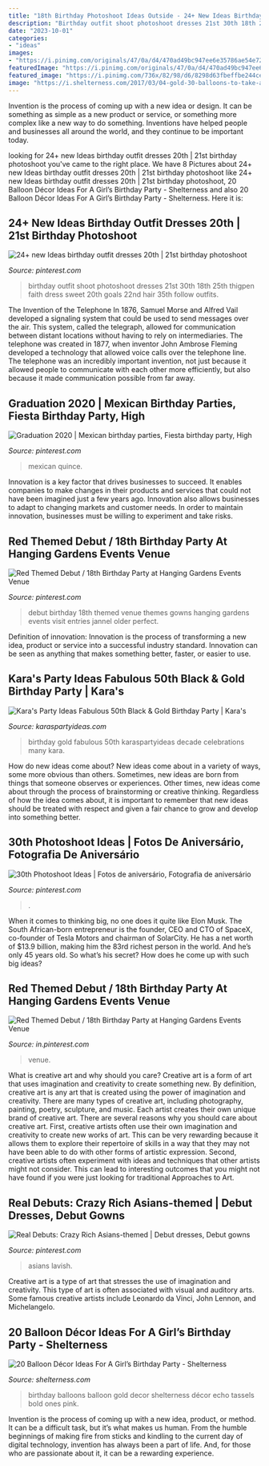 ```yaml
---
title: "18th Birthday Photoshoot Ideas Outside - 24+ New Ideas Birthday Outfit Dresses 20th"
description: "Birthday outfit shoot photoshoot dresses 21st 30th 18th 25th thigpen faith dress sweet 20th goals 22nd hair 35th follow outfits"
date: "2023-10-01"
categories:
- "ideas"
images:
- "https://i.pinimg.com/originals/47/0a/d4/470ad49bc947ee6e35786ae54e7258bf.png"
featuredImage: "https://i.pinimg.com/originals/47/0a/d4/470ad49bc947ee6e35786ae54e7258bf.png"
featured_image: "https://i.pinimg.com/736x/82/98/d6/8298d63fbeffbe244ce05f13de3b4648.jpg"
image: "https://i.shelterness.com/2017/03/04-gold-30-balloons-to-take-a-memorable-picture.jpg"
---
```



Invention is the process of coming up with a new idea or design. It can be something as simple as a new product or service, or something more complex like a new way to do something. Inventions have helped people and businesses all around the world, and they continue to be important today.

	

		
looking for 24+ new Ideas birthday outfit dresses 20th | 21st birthday photoshoot you've came to the right place. We have 8 Pictures about 24+ new Ideas birthday outfit dresses 20th | 21st birthday photoshoot like 24+ new Ideas birthday outfit dresses 20th | 21st birthday photoshoot, 20 Balloon Décor Ideas For A Girl’s Birthday Party - Shelterness and also 20 Balloon Décor Ideas For A Girl’s Birthday Party - Shelterness. Here it is:
		
    
## 24+ New Ideas Birthday Outfit Dresses 20th | 21st Birthday Photoshoot

<img loading=lazy src="https://i.pinimg.com/originals/55/c7/2c/55c72cf4f815397a1aecb0a56e519691.jpg" onerror="this.onerror=null;this.src='https://tse1.mm.bing.net/th?id=OIP.m1E94DkbR4nIjZBUTAhFhwAAAA&amp;pid=15.1';" alt="24+ new Ideas birthday outfit dresses 20th | 21st birthday photoshoot">

_Source: pinterest.com_

>birthday outfit shoot photoshoot dresses 21st 30th 18th 25th thigpen faith dress sweet 20th goals 22nd hair 35th follow outfits. 

	

The Invention of the Telephone
In 1876, Samuel Morse and Alfred Vail developed a signaling system that could be used to send messages over the air. This system, called the telegraph, allowed for communication between distant locations without having to rely on intermediaries. The telephone was created in 1877, when inventor John Ambrose Fleming developed a technology that allowed voice calls over the telephone line. The telephone was an incredibly important invention, not just because it allowed people to communicate with each other more efficiently, but also because it made communication possible from far away.

    
## Graduation 2020 | Mexican Birthday Parties, Fiesta Birthday Party, High

<img loading=lazy src="https://i.pinimg.com/736x/82/98/d6/8298d63fbeffbe244ce05f13de3b4648.jpg" onerror="this.onerror=null;this.src='https://tse1.mm.bing.net/th?id=OIP.JuZ2Qe4R4EJG_DVAMVnZ6QHaJ3&amp;pid=15.1';" alt="Graduation 2020 | Mexican birthday parties, Fiesta birthday party, High">

_Source: pinterest.com_

>mexican quince. 

	

Innovation is a key factor that drives businesses to succeed. It enables companies to make changes in their products and services that could not have been imagined just a few years ago. Innovation also allows businesses to adapt to changing markets and customer needs. In order to maintain innovation, businesses must be willing to experiment and take risks.

    
## Red Themed Debut / 18th Birthday Party At Hanging Gardens Events Venue

<img loading=lazy src="https://i.pinimg.com/originals/75/56/3a/75563ab300053a6ecf5d6ceef2b7537f.jpg" onerror="this.onerror=null;this.src='https://tse1.mm.bing.net/th?id=OIP.ZMCnCEhkc_TCiFeHhCrYTgHaLH&amp;pid=15.1';" alt="Red Themed Debut / 18th Birthday Party at Hanging Gardens Events Venue">

_Source: pinterest.com_

>debut birthday 18th themed venue themes gowns hanging gardens events visit entries jannel older perfect. 

	

Definition of innovation:
Innovation is the process of transforming a new idea, product or service into a successful industry standard. Innovation can be seen as anything that makes something better, faster, or easier to use.

    
## Kara&#039;s Party Ideas Fabulous 50th Black &amp; Gold Birthday Party | Kara&#039;s

<img loading=lazy src="https://karaspartyideas.com/wp-content/uploads/2016/08/Fabulous-50-Black-Gold-Birthday-Party-via-Karas-Party-Ideas-KarasPartyIdeas.com13.jpg" onerror="this.onerror=null;this.src='https://tse3.mm.bing.net/th?id=OIP.XVyZ1kSCoSTJW92wLNmLFwHaJ3&amp;pid=15.1';" alt="Kara&#039;s Party Ideas Fabulous 50th Black &amp; Gold Birthday Party | Kara&#039;s">

_Source: karaspartyideas.com_

>birthday gold fabulous 50th karaspartyideas decade celebrations many kara. 

	

How do new ideas come about?
New ideas come about in a variety of ways, some more obvious than others. Sometimes, new ideas are born from things that someone observes or experiences. Other times, new ideas come about through the process of brainstorming or creative thinking. Regardless of how the idea comes about, it is important to remember that new ideas should be treated with respect and given a fair chance to grow and develop into something better.

    
## 30th Photoshoot Ideas | Fotos De Aniversário, Fotografia De Aniversário

<img loading=lazy src="https://i.pinimg.com/736x/ef/e2/30/efe230c1579be7929fa58c00b5d66782--th-birthday-photoshoot-ideas-birthday-ideas.jpg" onerror="this.onerror=null;this.src='https://tse3.mm.bing.net/th?id=OIP.li411KhBPl__tfJy3yHaZAHaJQ&amp;pid=15.1';" alt="30th Photoshoot Ideas | Fotos de aniversário, Fotografia de aniversário">

_Source: pinterest.com_

>. 

	

When it comes to thinking big, no one does it quite like Elon Musk. The South African-born entrepreneur is the founder, CEO and CTO of SpaceX, co-founder of Tesla Motors and chairman of SolarCity. He has a net worth of $13.9 billion, making him the 83rd richest person in the world. And he’s only 45 years old. So what’s his secret? How does he come up with such big ideas?

    
## Red Themed Debut / 18th Birthday Party At Hanging Gardens Events Venue

<img loading=lazy src="https://i.pinimg.com/736x/75/56/3a/75563ab300053a6ecf5d6ceef2b7537f--th-birthday-party-hanging-gardens.jpg" onerror="this.onerror=null;this.src='https://tse4.mm.bing.net/th?id=OIP.mAH-4RH7TCBuVwg80WV-XgHaLH&amp;pid=15.1';" alt="Red Themed Debut / 18th Birthday Party at Hanging Gardens Events Venue">

_Source: in.pinterest.com_

>venue. 

	

What is creative art and why should you care?
Creative art is a form of art that uses imagination and creativity to create something new. By definition, creative art is any art that is created using the power of imagination and creativity. There are many types of creative art, including photography, painting, poetry, sculpture, and music. Each artist creates their own unique brand of creative art.
There are several reasons why you should care about creative art. First, creative artists often use their own imagination and creativity to create new works of art. This can be very rewarding because it allows them to explore their repertoire of skills in a way that they may not have been able to do with other forms of artistic expression. Second, creative artists often experiment with ideas and techniques that other artists might not consider. This can lead to interesting outcomes that you might not have found if you were just looking for traditional Approaches to Art.

    
## Real Debuts: Crazy Rich Asians-themed | Debut Dresses, Debut Gowns

<img loading=lazy src="https://i.pinimg.com/originals/47/0a/d4/470ad49bc947ee6e35786ae54e7258bf.png" onerror="this.onerror=null;this.src='https://tse1.mm.bing.net/th?id=OIP.IXV7YjWxSEysqhuypOTZTQHaLH&amp;pid=15.1';" alt="Real Debuts: Crazy Rich Asians-themed | Debut dresses, Debut gowns">

_Source: pinterest.com_

>asians lavish. 

	

Creative art is a type of art that stresses the use of imagination and creativity. This type of art is often associated with visual and auditory arts. Some famous creative artists include Leonardo da Vinci, John Lennon, and Michelangelo.

    
## 20 Balloon Décor Ideas For A Girl’s Birthday Party - Shelterness

<img loading=lazy src="https://i.shelterness.com/2017/03/04-gold-30-balloons-to-take-a-memorable-picture.jpg" onerror="this.onerror=null;this.src='https://tse1.mm.bing.net/th?id=OIP.0AdF-slZXcbRIhJWyOkpQQHaJ4&amp;pid=15.1';" alt="20 Balloon Décor Ideas For A Girl’s Birthday Party - Shelterness">

_Source: shelterness.com_

>birthday balloons balloon gold decor shelterness décor echo tassels bold ones pink. 

	

Invention is the process of coming up with a new idea, product, or method. It can be a difficult task, but it’s what makes us human. From the humble beginnings of making fire from sticks and kindling to the current day of digital technology, invention has always been a part of life. And, for those who are passionate about it, it can be a rewarding experience.

